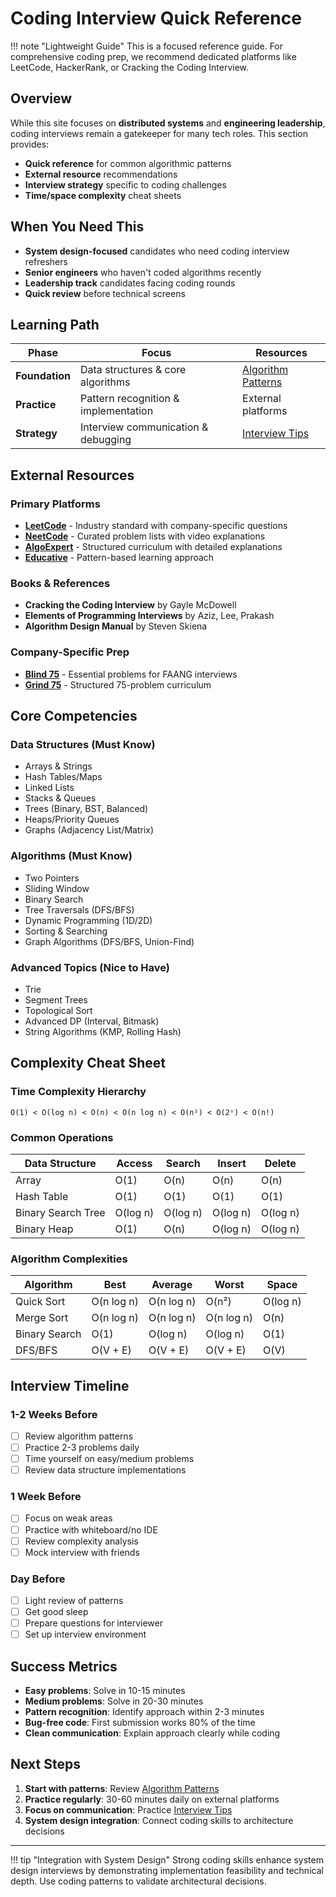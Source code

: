 # Coding Interview Quick Reference

!!! note "Lightweight Guide"
    This is a focused reference guide. For comprehensive coding prep, we recommend dedicated platforms like LeetCode, HackerRank, or Cracking the Coding Interview.

## Overview

While this site focuses on **distributed systems** and **engineering leadership**, coding interviews remain a gatekeeper for many tech roles. This section provides:

- **Quick reference** for common algorithmic patterns
- **External resource** recommendations
- **Interview strategy** specific to coding challenges
- **Time/space complexity** cheat sheets

## When You Need This

- **System design-focused** candidates who need coding interview refreshers
- **Senior engineers** who haven't coded algorithms recently
- **Leadership track** candidates facing coding rounds
- **Quick review** before technical screens

## Learning Path

| Phase | Focus | Resources |
|-------|-------|-----------|
| **Foundation** | Data structures & core algorithms | [Algorithm Patterns](algorithm-patterns.md) |
| **Practice** | Pattern recognition & implementation | External platforms |
| **Strategy** | Interview communication & debugging | [Interview Tips](interview-tips.md) |

## External Resources

### Primary Platforms
- **[LeetCode](https://leetcode.com/)** - Industry standard with company-specific questions
- **[NeetCode](https://neetcode.io/)** - Curated problem lists with video explanations
- **[AlgoExpert](https://www.algoexpert.io/)** - Structured curriculum with detailed explanations
- **[Educative](https://www.educative.io/courses/grokking-the-coding-interview)** - Pattern-based learning approach

### Books & References
- **Cracking the Coding Interview** by Gayle McDowell
- **Elements of Programming Interviews** by Aziz, Lee, Prakash
- **Algorithm Design Manual** by Steven Skiena

### Company-Specific Prep
- **[Blind 75](https://www.teamblind.com/post/New-Year-Gift---Curated-List-of-Top-75-LeetCode-Questions-to-Save-Your-Time-wR0fSmqQ)** - Essential problems for FAANG interviews
- **[Grind 75](https://www.techinterviewhandbook.org/grind75)** - Structured 75-problem curriculum

## Core Competencies

### Data Structures (Must Know)
- Arrays & Strings
- Hash Tables/Maps
- Linked Lists
- Stacks & Queues
- Trees (Binary, BST, Balanced)
- Heaps/Priority Queues
- Graphs (Adjacency List/Matrix)

### Algorithms (Must Know)
- Two Pointers
- Sliding Window
- Binary Search
- Tree Traversals (DFS/BFS)
- Dynamic Programming (1D/2D)
- Sorting & Searching
- Graph Algorithms (DFS/BFS, Union-Find)

### Advanced Topics (Nice to Have)
- Trie
- Segment Trees
- Topological Sort
- Advanced DP (Interval, Bitmask)
- String Algorithms (KMP, Rolling Hash)

## Complexity Cheat Sheet

### Time Complexity Hierarchy
```
O(1) < O(log n) < O(n) < O(n log n) < O(n²) < O(2ⁿ) < O(n!)
```

### Common Operations
| Data Structure | Access | Search | Insert | Delete |
|----------------|--------|--------|--------|--------|
| Array | O(1) | O(n) | O(n) | O(n) |
| Hash Table | O(1) | O(1) | O(1) | O(1) |
| Binary Search Tree | O(log n) | O(log n) | O(log n) | O(log n) |
| Binary Heap | O(1) | O(n) | O(log n) | O(log n) |

### Algorithm Complexities
| Algorithm | Best | Average | Worst | Space |
|-----------|------|---------|-------|-------|
| Quick Sort | O(n log n) | O(n log n) | O(n²) | O(log n) |
| Merge Sort | O(n log n) | O(n log n) | O(n log n) | O(n) |
| Binary Search | O(1) | O(log n) | O(log n) | O(1) |
| DFS/BFS | O(V + E) | O(V + E) | O(V + E) | O(V) |

## Interview Timeline

### 1-2 Weeks Before
- [ ] Review algorithm patterns
- [ ] Practice 2-3 problems daily
- [ ] Time yourself on easy/medium problems
- [ ] Review data structure implementations

### 1 Week Before
- [ ] Focus on weak areas
- [ ] Practice with whiteboard/no IDE
- [ ] Review complexity analysis
- [ ] Mock interview with friends

### Day Before
- [ ] Light review of patterns
- [ ] Get good sleep
- [ ] Prepare questions for interviewer
- [ ] Set up interview environment

## Success Metrics

- **Easy problems**: Solve in 10-15 minutes
- **Medium problems**: Solve in 20-30 minutes  
- **Pattern recognition**: Identify approach within 2-3 minutes
- **Bug-free code**: First submission works 80% of the time
- **Clean communication**: Explain approach clearly while coding

## Next Steps

1. **Start with patterns**: Review [Algorithm Patterns](algorithm-patterns.md)
2. **Practice regularly**: 30-60 minutes daily on external platforms
3. **Focus on communication**: Practice [Interview Tips](interview-tips.md)
4. **System design integration**: Connect coding skills to architecture decisions

---

!!! tip "Integration with System Design"
    Strong coding skills enhance system design interviews by demonstrating implementation feasibility and technical depth. Use coding patterns to validate architectural decisions.